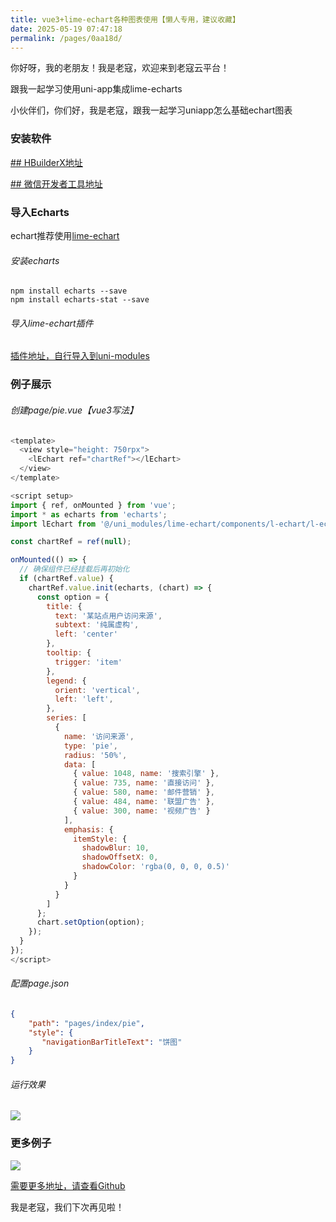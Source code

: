 ```yaml
---
title: vue3+lime-echart各种图表使用【懒人专用，建议收藏】
date: 2025-05-19 07:47:18
permalink: /pages/0aa18d/
---
```


你好呀，我的老朋友！我是老寇，欢迎来到老寇云平台！

跟我一起学习使用uni-app集成lime-echarts

小伙伴们，你们好，我是老寇，跟我一起学习uniapp怎么基础echart图表

### 安装软件

[## HBuilderX地址](https://www.dcloud.io/hbuilderx.html)

[## 微信开发者工具地址](https://developers.weixin.qq.com/miniprogram/dev/devtools/download.html)

### 导入Echarts

echart推荐使用[lime-echart](https://gitee.com/liangei/lime-echart)

###### 安装echarts

```shell
npm install echarts --save
npm install echarts-stat --save
```

###### 导入lime-echart插件

[插件地址，自行导入到uni-modules](https://ext.dcloud.net.cn/plugin?id=4899)

### 例子展示

###### 创建page/pie.vue【vue3写法】

```javascript
<template>
  <view style="height: 750rpx">
    <lEchart ref="chartRef"></lEchart>
  </view>
</template>

<script setup>
import { ref, onMounted } from 'vue';
import * as echarts from 'echarts';
import lEchart from '@/uni_modules/lime-echart/components/l-echart/l-echart.vue';

const chartRef = ref(null);

onMounted(() => {
  // 确保组件已经挂载后再初始化
  if (chartRef.value) {
    chartRef.value.init(echarts, (chart) => {
      const option = {
        title: {
          text: '某站点用户访问来源',
          subtext: '纯属虚构',
          left: 'center'
        },
        tooltip: {
          trigger: 'item'
        },
        legend: {
          orient: 'vertical',
          left: 'left',
        },
        series: [
          {
            name: '访问来源',
            type: 'pie',
            radius: '50%',
            data: [
              { value: 1048, name: '搜索引擎' },
              { value: 735, name: '直接访问' },
              { value: 580, name: '邮件营销' },
              { value: 484, name: '联盟广告' },
              { value: 300, name: '视频广告' }
            ],
            emphasis: {
              itemStyle: {
                shadowBlur: 10,
                shadowOffsetX: 0,
                shadowColor: 'rgba(0, 0, 0, 0.5)'
              }
            }
          }
        ]
      };
      chart.setOption(option);
    });
  }
});
</script>
```

###### 配置page.json

```json
{
    "path": "pages/index/pie",
    "style": {
       "navigationBarTitleText": "饼图"
    }
}
```

###### 运行效果

<div style="width: 100%"><img src="/img/vue3+lime-echart各种图表使用【懒人专用，建议收藏】/2.png"></div>

### 更多例子

<div style="width: 100%"><img src="/img/vue3+lime-echart各种图表使用【懒人专用，建议收藏】/1.png"></div>


[需要更多地址，请查看Github](https://github.com/KouShenhai/uni-app-echart-sample)

我是老寇，我们下次再见啦！
